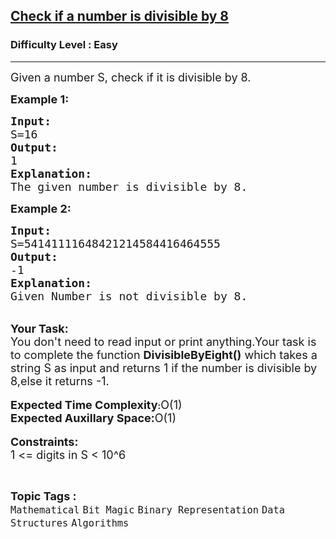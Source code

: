 <h2><a href="https://www.geeksforgeeks.org/problems/check-if-a-number-is-divisible-by-83957/1?page=3&category=Mathematical&sortBy=submissions">Check if a number is divisible by 8</a></h2><h3>Difficulty Level : Easy</h3><hr><div class="problems_problem_content__Xm_eO"><p><span style="font-size:18px">Given a number S, check if it is divisible by 8. </span></p>

<p><span style="font-size:18px"><strong>Example 1:</strong></span></p>

<pre><span style="font-size:18px"><strong>Input:</strong>
S=16
<strong>Output:</strong>
1
<strong>Explanation:</strong>
The given number is divisible by 8.</span></pre>

<p><span style="font-size:18px"><strong>Example 2:</strong></span></p>

<pre><span style="font-size:18px"><strong>Input:</strong>
S=54141111648421214584416464555
<strong>Output:</strong>
-1
<strong>Explanation:</strong>
Given Number is not divisible by 8.</span></pre>

<p><br>
<span style="font-size:18px"><strong>Your Task:</strong><br>
You don't need to read input or print anything.Your task is to complete the function <strong>DivisibleByEight()</strong> which takes a string S as input and returns 1 if the number is divisible by 8,else it returns -1.</span><br>
<br>
<strong><span style="font-size:18px">Expected Time Complexity</span>:</strong><span style="font-size:18px">O(1)</span><br>
<span style="font-size:18px"><strong>Expected Auxillary Space:</strong>O(1)</span><br>
<br>
<span style="font-size:18px"><strong>Constraints:</strong><br>
1 &lt;= digits in S&nbsp;&lt; 10^6</span></p>
</div><br><p><span style=font-size:18px><strong>Topic Tags : </strong><br><code>Mathematical</code>&nbsp;<code>Bit Magic</code>&nbsp;<code>Binary Representation</code>&nbsp;<code>Data Structures</code>&nbsp;<code>Algorithms</code>&nbsp;